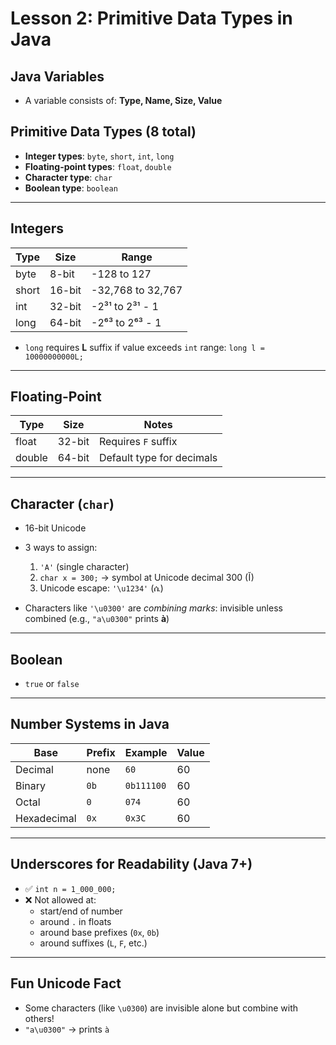 # Lesson 2: Primitive Data Types in Java

## Java Variables
- A variable consists of: **Type, Name, Size, Value**

## Primitive Data Types (8 total)
- **Integer types**: `byte`, `short`, `int`, `long`
- **Floating-point types**: `float`, `double`
- **Character type**: `char`
- **Boolean type**: `boolean`

---

## Integers

| Type  | Size    | Range                     |
|-------|---------|---------------------------|
| byte  | 8-bit   | -128 to 127               |
| short | 16-bit  | -32,768 to 32,767         |
| int   | 32-bit  | -2³¹ to 2³¹ - 1           |
| long  | 64-bit  | -2⁶³ to 2⁶³ - 1           |

- `long` requires **L** suffix if value exceeds `int` range: `long l = 10000000000L;`

---

## Floating-Point

| Type   | Size     | Notes                            |
|--------|----------|----------------------------------|
| float  | 32-bit   | Requires `F` suffix              |
| double | 64-bit   | Default type for decimals        |

---

## Character (`char`)
- 16-bit Unicode
- 3 ways to assign:
    1. `'A'` (single character)
    2. `char x = 300;` → symbol at Unicode decimal 300 (Ĭ)
    3. Unicode escape: `'\u1234'` (ሴ)

- Characters like `'\u0300'` are *combining marks*: invisible unless combined (e.g., `"a\u0300"` prints **à**)

---

## Boolean
- `true` or `false`

---

## Number Systems in Java

| Base        | Prefix     | Example    | Value |
|-------------|------------|------------|--------|
| Decimal     | none       | `60`       | 60     |
| Binary      | `0b`       | `0b111100` | 60     |
| Octal       | `0`        | `074`      | 60     |
| Hexadecimal | `0x`       | `0x3C`     | 60     |

---

## Underscores for Readability (Java 7+)

- ✅ `int n = 1_000_000;`
- ❌ Not allowed at:
    - start/end of number
    - around `.` in floats
    - around base prefixes (`0x`, `0b`)
    - around suffixes (`L`, `F`, etc.)

---

## Fun Unicode Fact
- Some characters (like `\u0300`) are invisible alone but combine with others!
- `"a\u0300"` → prints `à`
